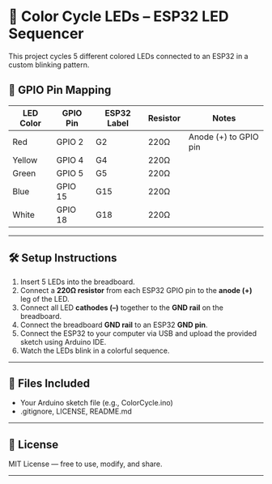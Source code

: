 # 🌈 Color Cycle LEDs – ESP32 LED Sequencer

This project cycles 5 different colored LEDs connected to an ESP32 in a custom blinking pattern.


## 🔌 GPIO Pin Mapping

| LED Color | GPIO Pin | ESP32 Label | Resistor | Notes                    |
|-----------|----------|-------------|----------|--------------------------|
| Red       | GPIO 2   | G2          | 220Ω     | Anode (+) to GPIO pin    |
| Yellow    | GPIO 4   | G4          | 220Ω     |                          |
| Green     | GPIO 5   | G5          | 220Ω     |                          |
| Blue      | GPIO 15  | G15         | 220Ω     |                          |
| White     | GPIO 18  | G18         | 220Ω     |                          |

---

## 🛠️ Setup Instructions

1. Insert 5 LEDs into the breadboard.  
2. Connect a **220Ω resistor** from each ESP32 GPIO pin to the **anode (+)** leg of the LED.  
3. Connect all LED **cathodes (–)** together to the **GND rail** on the breadboard.  
4. Connect the breadboard **GND rail** to an ESP32 **GND pin**.  
5. Connect the ESP32 to your computer via USB and upload the provided sketch using Arduino IDE.  
6. Watch the LEDs blink in a colorful sequence.

---

## 📁 Files Included

- Your Arduino sketch file (e.g., ColorCycle.ino)  
- .gitignore, LICENSE, README.md

---

## 📃 License

MIT License — free to use, modify, and share.

---
